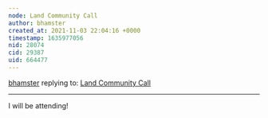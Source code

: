 ```yaml
---
node: Land Community Call
author: bhamster
created_at: 2021-11-03 22:04:16 +0000
timestamp: 1635977056
nid: 28074
cid: 29387
uid: 664477
---
```




[bhamster](../profile/bhamster) replying to: [Land Community Call](../notes/laurel_mire/11-03-2021/land-community-call)

----
I will be attending!